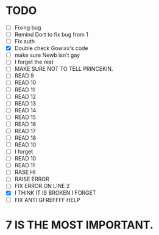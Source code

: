 # TODO
- [ ] Fixing bug
- [ ] Remind Dort to fix bug from 1
- [ ] Fix auth
- [x] Double check Gowixx's code
- [ ] make sure Newb isn't gay
- [ ] I forget the rest
- [ ] MAKE SURE NOT TO TELL PRINCEKIN.
- [ ] READ 9
- [ ] READ 10
- [ ] READ 11
- [ ] READ 12
- [ ] READ 13
- [ ] READ 14
- [ ] READ 15
- [ ] READ 16
- [ ] READ 17
- [ ] READ 18
- [ ] READ 10
- [ ] I forget
- [ ] READ 10
- [ ] READ 11
- [ ] RASE HI
- [ ] RAISE ERROR
- [ ] FIX ERROR ON LINE 2
- [x] I THINK IT IS BROKEN I FORGET
- [ ] FIX ANTI GFREFFFF HELP 

# 7 IS THE MOST IMPORTANT.
